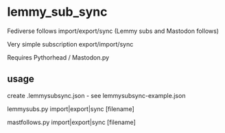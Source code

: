 # lemmy_sub_sync
Fediverse follows import/export/sync (Lemmy subs and Mastodon follows)

Very simple subscription export/import/sync

Requires Pythorhead / Mastodon.py

## usage

create .lemmysubsync.json - see lemmysubsync-example.json

lemmysubs.py import|export|sync [filename]

mastfollows.py import|export|sync [filename]

